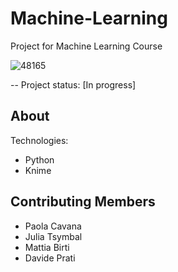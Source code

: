 # Machine-Learning
Project for Machine Learning Course

![48165](https://user-images.githubusercontent.com/92382378/214096914-ba760c51-61e5-49f3-aae2-5f1d7b1a76df.jpg)

-- Project status: [In progress]

## About

Technologies:

- Python
- Knime

## Contributing Members

- Paola Cavana
- Julia Tsymbal
- Mattia Birti
- Davide Prati
